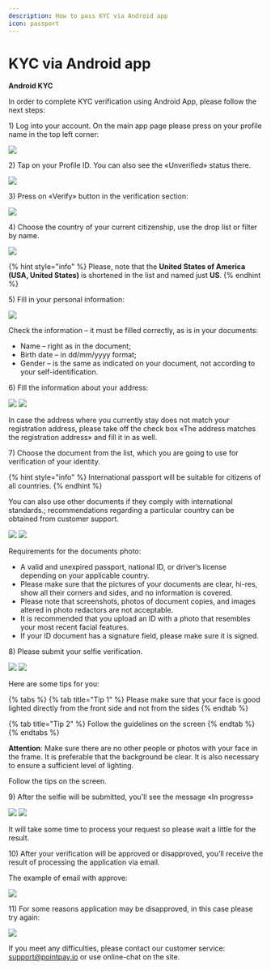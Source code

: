 ```yaml
---
description: How to pass KYC via Android app
icon: passport
---
```


# KYC via Android app

**Android KYC**

In order to complete KYC verification using Android App, please follow the next steps:

1\) Log into your account. On the main app page please press on your profile name in the top left corner:

![](https://back.pointpay.io/storage/faqImages/0001test.jpg)

2\) Tap on your Profile ID. You can also see the «Unverified» status there.&#x20;

![](https://back-0.pointech.cloud/storage/faqImages/0002.jpg)

3\) Press on «Verify» button in the verification section:

![](https://back-0.pointech.cloud/storage/faqImages/0003-1.jpg)

4\) Choose the country of your current citizenship, use the drop list or filter by name.

![](https://back-0.pointech.cloud/storage/faqImages/0003.jpg)

{% hint style="info" %}
Please, note that the **United States of America (USA, United States)** is shortened in the list and named just **US**.
{% endhint %}

5\) Fill in your personal information:

![](https://back-0.pointech.cloud/storage/faqImages/0004.jpg)

Check the information – it must be filled correctly, as is in your documents:

* Name – right as in the document;
* Birth date – in dd/mm/yyyy format;
* Gender – is the same as indicated on your document, not according to your self-identification.

6\) Fill the information about your address:

![](https://back-0.pointech.cloud/storage/faqImages/0005.jpg) ![](https://back-0.pointech.cloud/storage/faqImages/0006.jpg)

In case the address where you currently stay does not match your registration address, please take off the check box «The address matches the registration address» and fill it in as well.

7\) Choose the document from the list, which you are going to use for verification of your identity.&#x20;

{% hint style="info" %}
International passport will be suitable for citizens of all countries.
{% endhint %}

You can also use other documents if they comply with international standards.; recommendations regarding a particular country can be obtained from customer support.

![](https://back-0.pointech.cloud/storage/faqImages/0007.jpg) ![](https://back-0.pointech.cloud/storage/faqImages/0008.jpg)

Requirements for the documents photo:

* A valid and unexpired passport, national ID, or driver’s license depending on your applicable country.
* Please make sure that the pictures of your documents are clear, hi-res, show all their corners and sides, and no information is covered.
* Please note that screenshots, photos of document copies, and images altered in photo redactors are not acceptable.
* It is recommended that you upload an ID with a photo that resembles your most recent facial features.
* If your ID document has a signature field, please make sure it is signed.

8\) Please submit your selfie verification.

![](https://back-0.pointech.cloud/storage/faqImages/0009.jpg) ![](https://back-0.pointech.cloud/storage/faqImages/0010.png)

Here are some tips for you:

{% tabs %}
{% tab title="Tip 1" %}
Please make sure that your face is good lighted directly from the front side and not from the sides
{% endtab %}

{% tab title="Tip 2" %}
Follow the guidelines on the screen
{% endtab %}
{% endtabs %}

**Attention**: Make sure there are no other people or photos with your face in the frame. It is preferable that the background be clear. It is also necessary to ensure a sufficient level of lighting.

Follow the tips on the screen.

9\) After the selfie will be submitted, you'll see the message «In progress»&#x20;

![](https://back-0.pointech.cloud/storage/faqImages/0011.jpg) ![](https://back-0.pointech.cloud/storage/faqImages/0012.jpg)

It will take some time to process your request so please wait a little for the result.

10\) After your verification will be approved or disapproved, you’ll receive the result of processing the application via email.

The example of email with approve:

![](https://back-0.pointech.cloud/storage/faqImages/Screenshot_13.png)

11\) For some reasons application may be disapproved, in this case please try again:

![](https://back-0.pointech.cloud/storage/faqImages/0013.jpg)

If you meet any difficulties, please contact our customer service: [support@pointpay.io](mailto:support@pointpay.io) or use online-chat on the site.
